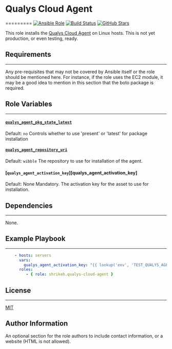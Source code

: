 # Qualys Cloud Agent
=========
[![Ansible Role](https://img.shields.io/ansible/role/5948.svg)](https://galaxy.ansible.com/detail#/role/5948)
[![Build Status](https://travis-ci.org/shrikeh/ansible-qualys-cloud-agent.svg)](https://travis-ci.org/shrikeh/ansible-qualys-cloud-agent)
[![GitHub Stars](https://img.shields.io/github/stars/shrikeh/ansible-qualys-cloud-agent.svg)](https://github.com/shrikeh/ansible-qualys-cloud-agent)

This role installs the [Qualys Cloud Agent][qualys_cloud_agent] on Linux hosts. This is not yet production, or even testing, ready.

## Requirements
------------

Any pre-requisites that may not be covered by Ansible itself or the role should be mentioned here. For instance, if the role uses the EC2 module, it may be a good idea to mention in this section that the boto package is required.

## Role Variables
--------------

#### [`qualys_agent_pkg_state_latest`][qualys_agent_pkg_state_latest]
Default: `no`
Controls whether to use 'present' or 'latest' for package installation

#### [`qualys_agent_repository_uri`][qualys_agent_repository_uri]
Default: `wibble`
The repository to use for installation of the agent.

#### [`qualys_agent_activation_key`][qualys_agent_activation_key]
Default: None
Mandatory. The activation key for the asset to use for installation.

## Dependencies
------------

None.

## Example Playbook
----------------
```YAML
    - hosts: servers
      vars:
        qualys_agent_activation_key: "{{ lookup('env', 'TEST_QUALYS_AGENT_ACTIVATION_KEY') }}"
      roles:
         - { role: shrikeh.qualys-cloud-agent }
```

 ## License
 -------

 [MIT][licence]

Author Information
------------------

An optional section for the role authors to include contact information, or a website (HTML is not allowed).

[qualys_cloud_agent]: https://www.qualys.com/enterprises/security-compliance-cloud-platform/
[qualys_agent_pkg_state_latest]: https://github.com/shrikeh/ansible-qualys-cloud-agent/blob/master/defaults/main.yml#L3
[qualys_agent_repository_uri]: https://github.com/shrikeh/ansible-qualys-cloud-agent/blob/master/defaults/main.yml#L4
[licence]: https://raw.githubusercontent.com/shrikeh/ansible-qualys-cloud-agent/master/LICENSE
